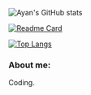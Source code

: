 ![Ayan's GitHub stats](https://github-readme-stats.vercel.app/api?username=DeveloperMindset123&show_icons=true&show_owner=true&include_all_commits=true&rank_icon=github&theme=tokyonight&show=reviews,discussions_started,discussions_answered,prs_merged,prs_merged_percentage)
<!--Showcase top projects -->
[![Readme Card](https://github-readme-stats.vercel.app/api/pin/?username=DeveloperMindset123&repo=PersonalPortfolio&theme=tokyonight)](https://github.com/DeveloperMindset123/PersonalPortfolio)

[![Top Langs](https://github-readme-stats.vercel.app/api/top-langs/?username=DeveloperMindset123&langs_count=6&layout=donut&theme=dracula)](https://github.com/anuraghazra/github-readme-stats)


### About me: 
Coding.
<!--[![Harlok's wakatime stats](https://github-readme-stats.vercel.app/api/wakatime?username=DeveloperMindset123)](https://github.com/anuraghazra/github-readme-stats) note: update this once some coding activity has been recorded using this app-->
<!---display all time contributions
DeveloperMindset123/DeveloperMindset123 is a ✨ special ✨ repository because its `README.md` (this file) appears on your GitHub profile.
You can click the Preview link to take a look at your changes.
--->
